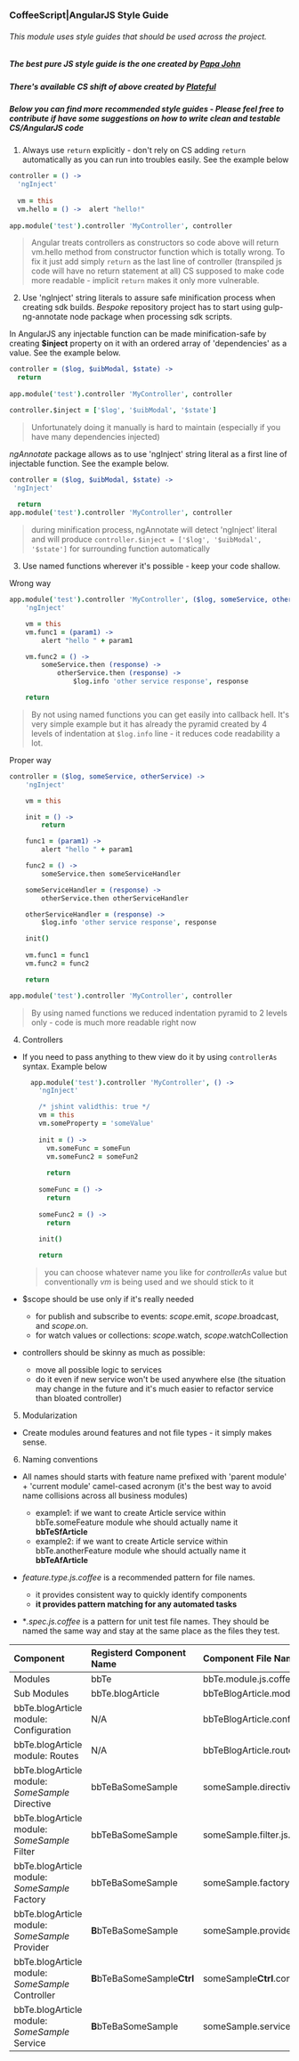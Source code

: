 ### CoffeeScript|AngularJS Style Guide
###### This module uses style guides that should be used across the project.
 

##### The best pure JS style guide is the one created by [Papa John](https://github.com/johnpapa/angular-styleguide/blob/master/a1/README.md) 
##### There's available CS shift of above created by [*Plateful*](https://github.com/polarmobile/coffeescript-style-guide)
##### Below you can find more recommended style guides - Please feel free to contribute if have some suggestions on how to write clean and testable CS/AngularJS code 


1) Always use `return` explicitly - don't rely on CS adding `return` automatically as you can run into troubles easily. See the example below

``` coffeescript
controller = () ->
  'ngInject' 
  
  vm = this
  vm.hello = () ->  alert "hello!"
  
app.module('test').controller 'MyController', controller  
```

> Angular treats controllers as constructors so code above will return vm.hello method from constructor function which is totally wrong. To fix it just add simply ```return``` as the last line of controller (transpiled js code will have no return statement at all)
CS supposed to make code more readable - implicit `return` makes it only more vulnerable. 
      

2) Use 'ngInject' string literals to assure safe minification process when creating sdk builds. *Bespoke* repository project has to start using gulp-ng-annotate node package when processing sdk scripts.
 
In AngularJS any injectable function can be made minification-safe by creating **$inject** property on it with an ordered array of 'dependencies' as a value. See the example below.

``` coffeescript
controller = ($log, $uibModal, $state) -> 
  return  
  
app.module('test').controller 'MyController', controller

controller.$inject = ['$log', '$uibModal', '$state']
```

> Unfortunately doing it manually is hard to maintain (especially if you have many dependencies injected)

*ngAnnotate* package allows as to use 'ngInject' string literal as a first line of injectable function. See the example below.

``` coffeescript
controller = ($log, $uibModal, $state) ->
 'ngInject'
 
  return  
app.module('test').controller 'MyController', controller
```
> during minification process, ngAnnotate will detect 'ngInject' literal and will produce `controller.$inject = ['$log', '$uibModal', '$state']` for surrounding function automatically  

3) Use named functions wherever it's possible - keep your code shallow. 

Wrong way
``` coffeescript
app.module('test').controller 'MyController', ($log, someService, otherService) ->
    'ngInject'

    vm = this
    vm.func1 = (param1) ->
        alert "hello " + param1

    vm.func2 = () ->
        someService.then (response) ->
            otherService.then (response) ->
                $log.info 'other service response', response

    return
```

> By not using named functions you can get easily into callback hell. It's very simple example but it has already the pyramid created by 4 levels of indentation at `$log.info` line - it reduces code readability a lot.

Proper way
``` coffeescript
controller = ($log, someService, otherService) ->
    'ngInject'

    vm = this

    init = () ->
        return

    func1 = (param1) ->
        alert "hello " + param1

    func2 = () ->
        someService.then someServiceHandler

    someServiceHandler = (response) ->
        otherService.then otherServiceHandler

    otherServiceHandler = (response) ->
        $log.info 'other service response', response

    init()
    
    vm.func1 = func1
    vm.func2 = func2

    return

app.module('test').controller 'MyController', controller
```

> By using named functions we reduced indentation pyramid to 2 levels only - code is much more readable right now

4) Controllers

  * If you need to pass anything to thew view do it by using `controllerAs` syntax. Example below   
  
    ``` coffeescript
      app.module('test').controller 'MyController', () ->
        'ngInject'
    
        /* jshint validthis: true */
        vm = this
        vm.someProperty = 'someValue'
        
        init = () ->
          vm.someFunc = someFun
          vm.someFunc2 = someFun2
        
          return
          
        someFunc = () ->
          return
          
        someFunc2 = () ->
          return
        
        init()
    
        return
    ```    
    > you can choose whatever name you like for *controllerAs* value but conventionally *vm* is being used and we should stick to it
       
  * $scope should be use only if it's really needed
    - for publish and subscribe to events: $scope.$emit, $scope.$broadcast, and $scope.$on.
    - for watch values or collections: $scope.$watch, $scope.$watchCollection        
  * controllers should be skinny as much as possible:
      - move all possible logic to services
      - do it even if new service won't be used anywhere else (the situation may change in the future and it's much easier to refactor service than bloated controller)
  
5) Modularization

  * Create modules around features and not file types - it simply makes sense.
  
6) Naming conventions

  * All names should starts with feature name prefixed with 'parent module' + 'current module' camel-cased acronym (it's the best way to avoid name collisions across all business modules)
      - example1: if we want to create Article service within bbTe.someFeature module whe should actually name it **bbTeSfArticle** 
      - example2: if we want to create Article service within bbTe.anotherFeature module whe should actually name it **bbTeAfArticle**

  * _feature.type.js.coffee_ is a recommended pattern for file names.
      - it provides consistent way to quickly identify components 
      - **it provides pattern matching for any automated tasks**
            
  * *_.spec.js.coffee_ is a pattern for unit test file names. They should be named the same way and stay at the same place as the files they test.      
    
| Component | Registerd Component Name | Component File Name |
| :--- | :--- | :--- |
| Modules                                | bbTe               |	bbTe.module.js.coffee |
| Sub Modules                            | bbTe.blogArticle   | bbTeBlogArticle.module.js.coffee |
| bbTe.blogArticle module: Configuration | N/A                | bbTeBlogArticle.config.js.coffee |
| bbTe.blogArticle module: Routes        | N/A                | bbTeBlogArticle.routes.js.coffee |
| bbTe.blogArticle module: _SomeSample_ Directive    | bbTeBaSomeSample              | someSample.directive.js.coffee |       
| bbTe.blogArticle module: _SomeSample_ Filter       | bbTeBaSomeSample              | someSample.filter.js.coffee |
| bbTe.blogArticle module: _SomeSample_ Factory      | bbTeBaSomeSample              | someSample.factory.js.coffee |
| bbTe.blogArticle module: _SomeSample_ Provider     | **B**bTeBaSomeSample          | someSample.provider.js.coffee |
| bbTe.blogArticle module: _SomeSample_ Controller   |	**B**bTeBaSomeSample**Ctrl** | someSample**Ctrl**.controller.js.coffee |
| bbTe.blogArticle module: _SomeSample_ Service      | **B**bTeBaSomeSample          | someSample.service.js.coffee |

   
 




